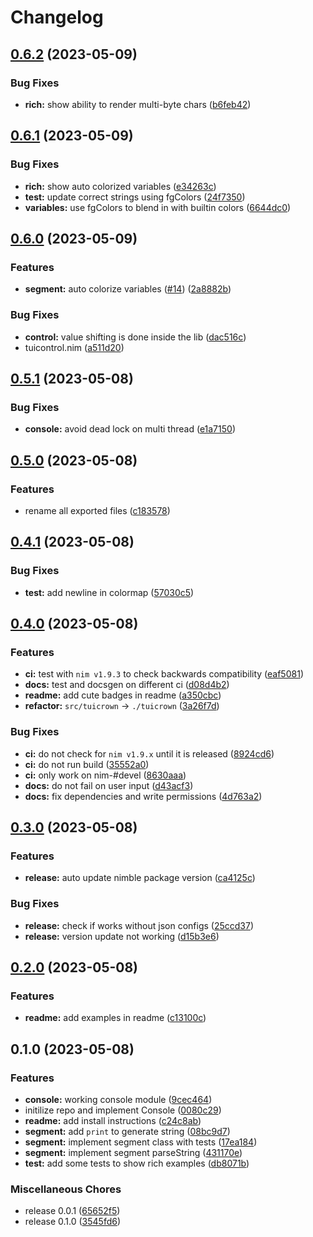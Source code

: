 # Changelog

## [0.6.2](https://github.com/pysan3/tuicrown/compare/v0.6.1...v0.6.2) (2023-05-09)


### Bug Fixes

* **rich:** show ability to render multi-byte chars ([b6feb42](https://github.com/pysan3/tuicrown/commit/b6feb4274d99e0bcfa00d5091b71604f41580c8f))

## [0.6.1](https://github.com/pysan3/tuicrown/compare/v0.6.0...v0.6.1) (2023-05-09)


### Bug Fixes

* **rich:** show auto colorized variables ([e34263c](https://github.com/pysan3/tuicrown/commit/e34263cdb6d27e6e149c3679805420b92e63c723))
* **test:** update correct strings using fgColors ([24f7350](https://github.com/pysan3/tuicrown/commit/24f7350a464e7119b175e5d2ea47ed37ec839c38))
* **variables:** use fgColors to blend in with builtin colors ([6644dc0](https://github.com/pysan3/tuicrown/commit/6644dc0f6bca194027eba5db9abe95acc932d0bd))

## [0.6.0](https://github.com/pysan3/tuicrown/compare/v0.5.1...v0.6.0) (2023-05-09)


### Features

* **segment:** auto colorize variables ([#14](https://github.com/pysan3/tuicrown/issues/14)) ([2a8882b](https://github.com/pysan3/tuicrown/commit/2a8882bc9ef138f6f39110ca713033c17de1e3e3))


### Bug Fixes

* **control:** value shifting is done inside the lib ([dac516c](https://github.com/pysan3/tuicrown/commit/dac516cf61a39de7803e51182bc6aa02e8f56650))
* tuicontrol.nim ([a511d20](https://github.com/pysan3/tuicrown/commit/a511d2030f1b35ca26edd90d1bc7634763888aad))

## [0.5.1](https://github.com/pysan3/tuicrown/compare/v0.5.0...v0.5.1) (2023-05-08)


### Bug Fixes

* **console:** avoid dead lock on multi thread ([e1a7150](https://github.com/pysan3/tuicrown/commit/e1a71507265279154bff4b925db5c66e37e9aff8))

## [0.5.0](https://github.com/pysan3/tuicrown/compare/v0.4.1...v0.5.0) (2023-05-08)


### Features

* rename all exported files ([c183578](https://github.com/pysan3/tuicrown/commit/c183578477981bab3f6cb97e04fd7df6ad38d187))

## [0.4.1](https://github.com/pysan3/tuicrown/compare/v0.4.0...v0.4.1) (2023-05-08)


### Bug Fixes

* **test:** add newline in colormap ([57030c5](https://github.com/pysan3/tuicrown/commit/57030c532f961ab5be93b21d9a56c09ea9ed37d4))

## [0.4.0](https://github.com/pysan3/tuicrown/compare/v0.3.0...v0.4.0) (2023-05-08)


### Features

* **ci:** test with `nim v1.9.3` to check backwards compatibility ([eaf5081](https://github.com/pysan3/tuicrown/commit/eaf508184c881d2000fc94e20bd8790d9f2960b1))
* **docs:** test and docsgen on different ci ([d08d4b2](https://github.com/pysan3/tuicrown/commit/d08d4b28ca3d9c0442cc550e4756d0471aa3cbf2))
* **readme:** add cute badges in readme ([a350cbc](https://github.com/pysan3/tuicrown/commit/a350cbc16ffe77923f09ff06fc2bed54487726b6))
* **refactor:** `src/tuicrown` -&gt; `./tuicrown` ([3a26f7d](https://github.com/pysan3/tuicrown/commit/3a26f7d816087fd8eaf0979c2b636f03f9303076))


### Bug Fixes

* **ci:** do not check for `nim v1.9.x` until it is released ([8924cd6](https://github.com/pysan3/tuicrown/commit/8924cd60d583ba97d8223c36ff68610c32b6e186))
* **ci:** do not run build ([35552a0](https://github.com/pysan3/tuicrown/commit/35552a09042ba9c2333dbdffa57292b22248eda4))
* **ci:** only work on nim-#devel ([8630aaa](https://github.com/pysan3/tuicrown/commit/8630aaa300d0ff725dd22ed99cd57c004dd2b6ac))
* **docs:** do not fail on user input ([d43acf3](https://github.com/pysan3/tuicrown/commit/d43acf314a0a6f1c66683bc8d5d5f98687ae32a4))
* **docs:** fix dependencies and write permissions ([4d763a2](https://github.com/pysan3/tuicrown/commit/4d763a209d64d7478434112b576c57816a3469b4))

## [0.3.0](https://github.com/pysan3/tuicrown/compare/v0.2.0...v0.3.0) (2023-05-08)


### Features

* **release:** auto update nimble package version ([ca4125c](https://github.com/pysan3/tuicrown/commit/ca4125cdf75c4ad8c39c1c069daf0482230c5ad9))


### Bug Fixes

* **release:** check if works without json configs ([25ccd37](https://github.com/pysan3/tuicrown/commit/25ccd374840d9dbf27f7e7042513eb08942ee0e1))
* **release:** version update not working ([d15b3e6](https://github.com/pysan3/tuicrown/commit/d15b3e67f2b4380776a04d8be0b08da6683c6ca5))

## [0.2.0](https://github.com/pysan3/tuicrown/compare/v0.1.0...v0.2.0) (2023-05-08)


### Features

* **readme:** add examples in readme ([c13100c](https://github.com/pysan3/tuicrown/commit/c13100c9da1d514720dfd7123268c7971d3573d3))

## 0.1.0 (2023-05-08)


### Features

* **console:** working console module ([9cec464](https://github.com/pysan3/tuicrown/commit/9cec46431600135a083d2e04c0e4da58528ad70b))
* initilize repo and implement Console ([0080c29](https://github.com/pysan3/tuicrown/commit/0080c29213aab63722d544785b4947305a6ab035))
* **readme:** add install instructions ([c24c8ab](https://github.com/pysan3/tuicrown/commit/c24c8ab57ecb2487fa72cff5bcc4b95a1da10990))
* **segment:** add `print` to generate string ([08bc9d7](https://github.com/pysan3/tuicrown/commit/08bc9d7ae369831b9ae342d980c2fe0df4a0c710))
* **segment:** implement segment class with tests ([17ea184](https://github.com/pysan3/tuicrown/commit/17ea18445563c66dacb22c9c2d97056833fd8f1e))
* **segment:** implement segment parseString ([431170e](https://github.com/pysan3/tuicrown/commit/431170e9f1cf794102d0eca10057c727cea3e47e))
* **test:** add some tests to show rich examples ([db8071b](https://github.com/pysan3/tuicrown/commit/db8071b85f61a0059c0735972f700f44d919d006))


### Miscellaneous Chores

* release 0.0.1 ([65652f5](https://github.com/pysan3/tuicrown/commit/65652f53143b48985fd28cbc370dff27f626a21e))
* release 0.1.0 ([3545fd6](https://github.com/pysan3/tuicrown/commit/3545fd6efad9187a453a70cf6780566afe8251db))
